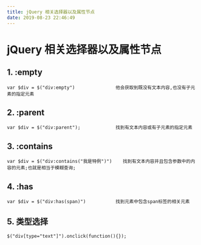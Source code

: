 ```yaml
---
title: jQuery 相关选择器以及属性节点
date: 2019-08-23 22:46:49
---
```

# jQuery 相关选择器以及属性节点

## 1. :empty

```
var $div = $("div:empty")				他会获取到既没有文本内容,也没有子元素的指定元素
```

## 2. :parent

```
var $div = $("div:parent");				找到有文本内容或有子元素的指定元素
```

## 3. :contains

```
var $div = $("div:contains("我是特例")")	找到有文本内容并且包含参数中的内容的元素;也就是相当于模糊查询;
```

## 4. :has

```
var $div = $("div:has(span)")			找到元素中包含span标签的相关元素
```

## 5. 类型选择

```
$("div[type="text"]").onclick(function(){});
```

